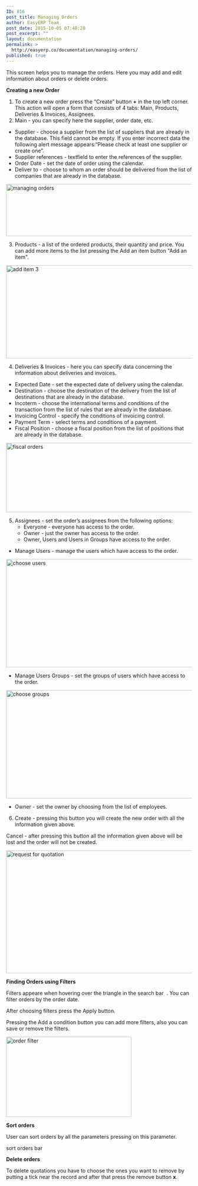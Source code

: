 ```yaml
---
ID: 816
post_title: Managing Orders
author: EasyERP Team
post_date: 2015-10-05 07:48:20
post_excerpt: ""
layout: documentation
permalink: >
  http://easyerp.co/documentation/managing-orders/
published: true
---
```

This screen helps you to manage the orders. Here you may add and edit information about orders or delete orders.

<strong>Creating a new Order</strong>
<ol>
	<li>To create a new order press the “Create” button <strong>+</strong> in the top left corner. This action will open a form that consists of 4 tabs: Main, Products, Deliveries &amp; Invoices, Assignees.</li>
	<li>Main - you can specify here the supplier, order date, etc.</li>
</ol>
<ul>
	<li>Supplier - choose a supplier from the list of suppliers that are already in the database. This field cannot be empty. If you enter incorrect data the following alert message appears:“Please check at least one supplier or create one”.</li>
	<li>Supplier references - textfield to enter the references of the supplier.</li>
	<li>Order Date - set the date of order using the calendar.</li>
	<li>Deliver to - choose to whom an order should be delivered from the list of companies that are already in the database.</li>
</ul>
<a href="https://easyerp.com/wp-content/uploads/2015/10/242.png"><img class="aligncenter size-full wp-image-1031" src="https://easyerp.com/wp-content/uploads/2015/10/242.png" alt="managing orders" width="800" height="141" /></a>
<ol start="3">
	<li>Products - a list of the ordered products, their quantity and price. You can add more items to the list pressing the Add an item button "Add an item".</li>
</ol>
<a href="https://easyerp.com/wp-content/uploads/2015/10/242-2.png"><img class="aligncenter size-full wp-image-1032" src="https://easyerp.com/wp-content/uploads/2015/10/242-2.png" alt="add item 3" width="800" height="252" /></a>
<ol start="4">
	<li>Deliveries &amp; Invoices - here you can specify data concerning the information about deliveries and invoices.</li>
</ol>
<ul>
	<li>Expected Date - set the expected date of delivery using the calendar.</li>
	<li>Destination - choose the destination of the delivery from the list of destinations that are already in the database.</li>
	<li>Incoterm - choose the international terms and conditions of the transaction from the list of rules that are already in the database.</li>
	<li>Invoicing Control - specify the conditions of invoicing control.</li>
	<li>Payment Term - select terms and conditions of a payment.</li>
	<li>Fiscal Position - choose a fiscal position from the list of positions that are already in the database.</li>
</ul>
<a href="https://easyerp.com/wp-content/uploads/2015/10/242-3.png"><img class="aligncenter size-full wp-image-1033" src="https://easyerp.com/wp-content/uploads/2015/10/242-3.png" alt="fiscal orders" width="800" height="188" /></a>
<ol start="5">
	<li>Assignees - set the order’s assignees from the following options:
<ul>
	<li>Everyone - everyone has access to the order.</li>
	<li>Owner - just the owner has access to the order.</li>
	<li>Owner, Users and Users in Groups have access to the order.</li>
</ul>
</li>
</ol>
<ul>
	<li>Manage Users - manage the users which have access to the order.</li>
</ul>
<a href="https://easyerp.com/wp-content/uploads/2015/10/211-4.png"><img class="aligncenter size-full wp-image-915" src="https://easyerp.com/wp-content/uploads/2015/10/211-4.png" alt="choose users" width="800" height="293" /></a>
<ul>
	<li>Manage Users Groups - set the groups of users which have access to the order.</li>
</ul>
<a href="https://easyerp.com/wp-content/uploads/2015/10/211-5.png"><img class="aligncenter size-full wp-image-916" src="https://easyerp.com/wp-content/uploads/2015/10/211-5.png" alt="choose groups" width="800" height="293" /></a>
<ul>
	<li>Owner - set the owner by choosing from the list of employees.</li>
</ul>
<ol start="6">
	<li>Create - pressing this button you will create the new order with all the information given above.</li>
</ol>
Cancel - after pressing this button all the information given above will be lost and the order will not be created.

<a href="https://easyerp.com/wp-content/uploads/2015/10/242-4.png"><img class="aligncenter size-full wp-image-1034" src="https://easyerp.com/wp-content/uploads/2015/10/242-4.png" alt="request for quotation" width="800" height="333" /></a>

<strong>Finding Orders using Filters</strong>

Filters appeare when hovering over the triangle in the search bar  . You can filter orders by the order date.

After choosing filters press the Apply button.

Pressing the Add a condition button you can add more filters, also you can save or remove the filters.

<a href="https://easyerp.com/wp-content/uploads/2015/10/241-6.png"><img class="aligncenter size-full wp-image-1025" src="https://easyerp.com/wp-content/uploads/2015/10/241-6.png" alt="order filter" width="340" height="217" /></a>

<strong>Sort orders</strong>

User can sort orders by all the parameters pressing on this parameter.

<a href="https://easyerp.com/wp-content/uploads/2015/10/242-5.png"><img class="aligncenter size-full wp-image-1035" src="https://easyerp.com/wp-content/uploads/2015/10/242-5.png" alt="sort orders bar" width="800" height="16" /></a>

<strong>Delete orders</strong>

To delete quotations you have to choose the ones you want to remove by putting a tick near the record and after that press the remove button <strong>x</strong>.